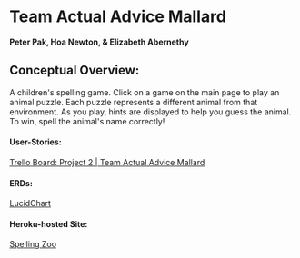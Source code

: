 # Team Actual Advice Mallard

**Peter Pak, Hoa Newton, & Elizabeth Abernethy**

## Conceptual Overview:
A children's spelling game. Click on a game on the main page to play an animal puzzle. Each puzzle represents a different animal from that environment. As you play, hints are displayed to help you guess the animal. To win, spell the animal's name correctly!


#### User-Stories:
[Trello Board: Project 2 | Team Actual Advice Mallard](https://trello.com/b/XRI6bfJK)

#### ERDs:
[LucidChart](https://www.lucidchart.com/publicSegments/view/53e42f64-295c-4fcc-8baf-74130a00d4ac/image.png)

#### Heroku-hosted Site:
[Spelling Zoo](http://spellingzoo.herokuapp.com/)
